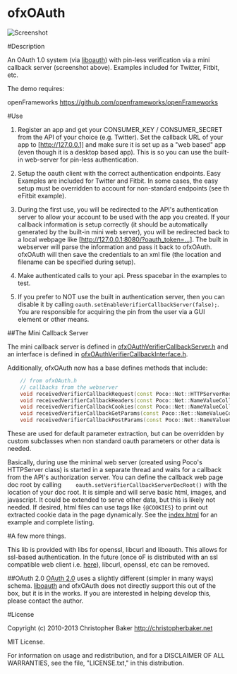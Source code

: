 ofxOAuth
========

![Screenshot](https://github.com/bakercp/ofxOAuth/raw/master/screen.png)

#Description

An OAuth 1.0 system (via [liboauth](http://liboauth.sourceforge.net/)) with pin-less verification via a mini callback server (screenshot above).  Examples included for Twitter, Fitbit, etc.


The demo requires: 

openFrameworks https://github.com/openframeworks/openFrameworks 

#Use

1.  Register an app and get your CONSUMER_KEY / CONSUMER_SECRET from the API of your choice (e.g. Twitter).  Set the callback URL of your app to [http://127.0.0.1] and make sure it is set up as a "web based" app (even though it is a desktop based app).  This is so you can use the built-in web-server for pin-less authentication.

2.  Setup the oauth client with the correct authentication endpoints.  Easy Examples are included for Twitter and Fitbit.  In some cases, the easy setup must be overridden to account for non-standard endpoints (see th eFitbit example).

3.  During the first use, you will be redirected to the API's authentication server to allow your account to be used with the app you created.  If your callback information is setup correctly (it should be automatically generated by the built-in mini web server), you will be redirected back to a local webpage like [http://127.0.0.1:8080/?oauth_token=...]. The built in webserver will parse the information and pass it back to ofxOAuth.  ofxOAuth will then save the credentials to an xml file (the location and filename can be specified during setup).

4.  Make authenticated calls to your api.  Press spacebar in the examples to test.

5.  If you prefer to NOT use the built in authentication server, then you can disable it by calling `oauth.setEnableVerifierCallbackServer(false);`.  You are responsible for acquiring the pin from the user via a GUI element or other means.

##The Mini Callback Server

The mini callback server is defined in [ofxOAuthVerifierCallbackServer.h](https://github.com/bakercp/ofxOAuth/blob/master/src/ofxOAuthVerifierCallbackServer.h) and an interface is defined in [ofxOAuthVerifierCallbackInterface.h](https://github.com/bakercp/ofxOAuth/blob/master/src/ofxOAuthVerifierCallbackInterface.h).  

Additionally, ofxOAuth now has a base defines methods that include:


```c++
	// from ofxOAuth.h
    // callbacks from the webserver
    void receivedVerifierCallbackRequest(const Poco::Net::HTTPServerRequest& request);
    void receivedVerifierCallbackHeaders(const Poco::Net::NameValueCollection& headers);
    void receivedVerifierCallbackCookies(const Poco::Net::NameValueCollection& cookies);
    void receivedVerifierCallbackGetParams(const Poco::Net::NameValueCollection& getParams);
    void receivedVerifierCallbackPostParams(const Poco::Net::NameValueCollection& postParams);
```
These are used for default parameter extraction, but can be overridden by custom subclasses when non standard oauth parameters or other data is needed.


Basically, during use the minimal web server (created using Poco's HTTPServer class) is started in a separate thread and waits for a callback from the API's authorization server.  You can define the callback web page doc root by calling `    oauth.setVerifierCallbackServerDocRoot()` with the location of your doc root.  It is simple and will serve basic html, images, and javascript.  It could be extended to serve other data, but this is likely not needed.  If desired, html files can use tags like `{@COOKIES}` to print out extracted cookie data in the page dynamically.  See the [index.html](https://github.com/bakercp/ofxOAuth/blob/master/0_example-generic/bin/data/VerifierCallbackServer/index.html) for an example and complete listing. 

#A few more things.

This lib is provided with libs for openssl, libcurl and liboauth.  This allows for ssl-based authentication.  In the future (once oF is distributed with an ssl compatible web client i.e. [here](https://github.com/openframeworks/openFrameworks/pull/1461)), libcurl, openssl, etc can be removed.

##OAuth 2.0
[OAuth 2.0](http://oauth.net/2/) uses a slightly different (simpler in many ways) schema.  [liboauth](http://liboauth.sourceforge.net/) and ofxOAuth does not directly support this out of the box, but it is in the works.  If you are interested in helping develop this, please contact the author.

#License

Copyright (c) 2010-2013 Christopher Baker <http://christopherbaker.net>

MIT License.

For information on usage and redistribution, and for a DISCLAIMER OF ALL
WARRANTIES, see the file, "LICENSE.txt," in this distribution.


